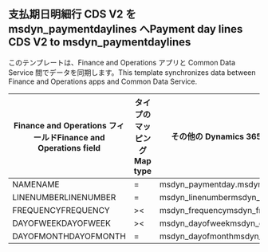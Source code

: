 ## <a name="payment-day-lines-cds-v2-to-msdyn_paymentdaylines"></a><span data-ttu-id="cb8a0-101">支払期日明細行 CDS V2 を msdyn_paymentdaylines へ</span><span class="sxs-lookup"><span data-stu-id="cb8a0-101">Payment day lines CDS V2 to msdyn_paymentdaylines</span></span>

<span data-ttu-id="cb8a0-102">このテンプレートは、Finance and Operations アプリと Common Data Service 間でデータを同期します。</span><span class="sxs-lookup"><span data-stu-id="cb8a0-102">This template synchronizes data between Finance and Operations apps and Common Data Service.</span></span>

<span data-ttu-id="cb8a0-103">Finance and Operations フィールド</span><span class="sxs-lookup"><span data-stu-id="cb8a0-103">Finance and Operations field</span></span> | <span data-ttu-id="cb8a0-104">タイプのマッピング</span><span class="sxs-lookup"><span data-stu-id="cb8a0-104">Map type</span></span> | <span data-ttu-id="cb8a0-105">その他の Dynamics 365 フィールド</span><span class="sxs-lookup"><span data-stu-id="cb8a0-105">Other Dynamics 365 field</span></span> | <span data-ttu-id="cb8a0-106">既定値</span><span class="sxs-lookup"><span data-stu-id="cb8a0-106">Default value</span></span>
---|---|---|---
<span data-ttu-id="cb8a0-107">NAME</span><span class="sxs-lookup"><span data-stu-id="cb8a0-107">NAME</span></span> | = | <span data-ttu-id="cb8a0-108">msdyn_paymentday.msdyn_name</span><span class="sxs-lookup"><span data-stu-id="cb8a0-108">msdyn_paymentday.msdyn_name</span></span> | 
<span data-ttu-id="cb8a0-109">LINENUMBER</span><span class="sxs-lookup"><span data-stu-id="cb8a0-109">LINENUMBER</span></span> | = | <span data-ttu-id="cb8a0-110">msdyn_linenumber</span><span class="sxs-lookup"><span data-stu-id="cb8a0-110">msdyn_linenumber</span></span> | 
<span data-ttu-id="cb8a0-111">FREQUENCY</span><span class="sxs-lookup"><span data-stu-id="cb8a0-111">FREQUENCY</span></span> | >< | <span data-ttu-id="cb8a0-112">msdyn_frequency</span><span class="sxs-lookup"><span data-stu-id="cb8a0-112">msdyn_frequency</span></span> | 
<span data-ttu-id="cb8a0-113">DAYOFWEEK</span><span class="sxs-lookup"><span data-stu-id="cb8a0-113">DAYOFWEEK</span></span> | >< | <span data-ttu-id="cb8a0-114">msdyn_dayofweek</span><span class="sxs-lookup"><span data-stu-id="cb8a0-114">msdyn_dayofweek</span></span> | 
<span data-ttu-id="cb8a0-115">DAYOFMONTH</span><span class="sxs-lookup"><span data-stu-id="cb8a0-115">DAYOFMONTH</span></span> | = | <span data-ttu-id="cb8a0-116">msdyn_dayofmonth</span><span class="sxs-lookup"><span data-stu-id="cb8a0-116">msdyn_dayofmonth</span></span> | 
